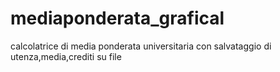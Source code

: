 # mediaponderata_grafical
calcolatrice di media ponderata universitaria con salvataggio di utenza,media,crediti su file
